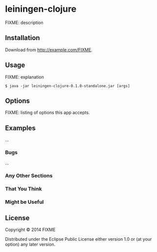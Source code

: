 # leiningen-clojure

FIXME: description

## Installation

Download from http://example.com/FIXME.

## Usage

FIXME: explanation

    $ java -jar leiningen-clojure-0.1.0-standalone.jar [args]

## Options

FIXME: listing of options this app accepts.

## Examples

...

### Bugs

...

### Any Other Sections
### That You Think
### Might be Useful

## License

Copyright © 2014 FIXME

Distributed under the Eclipse Public License either version 1.0 or (at
your option) any later version.
